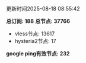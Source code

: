 更新时间2025-08-18 08:55:42

**总订阅: 188**
**总节点: 37766**
- vless节点: 13617
- hysteria2节点: 17

**google ping有效节点: 232**
